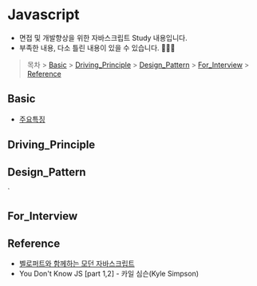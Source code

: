 # Javascript
- 면접 및 개발향상을 위한 자바스크립트 Study 내용입니다.
- 부족한 내용, 다소 틀린 내용이 있을 수 있습니다. 🙇🏻‍♀️
>   목차
    > [Basic](https://github.com/ss-won/Javascript##basic-)
    > [Driving_Principle](https://github.com/ss-won/Javascript#driving_principle-)
    > [Design_Pattern](https://github.com/ss-won/Javascript#design_pattern-)
    > [For_Interview](https://github.com/ss-won/Javascript#for_interview-)
    > [Reference](https://github.com/ss-won/Javascript#reference-)

## Basic
- [주요특징](https://github.com/ss-won/TypeScript/tree/master/Basic/basic.md)

## Driving_Principle

## Design_Pattern
`
## For_Interview

## Reference
- [벨로퍼트와 함께하는 모던 자바스크립트](https://learnjs.vlpt.us/)
- You Don't Know JS [part 1,2] - 카일 심슨(Kyle Simpson)
